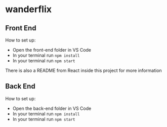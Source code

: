 # wanderflix

## Front End

How to set up:
- Open the front-end folder in VS Code
- In your terminal run `npm install` 
- In your terminal run `npm start`

There is also a README from React inside this project for more information


## Back End

How to set up:
- Open the back-end folder in VS Code
- In your terminal run `npm install` 
- In your terminal run `npm start`
